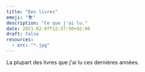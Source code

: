 ```yaml
---
title: "Des livres"
emoji: "📚"
description: "Ce que j'ai lu."
date: 2021-02-07T12:57:50+02:00
draft: false
resources:
  - src: "*.jpg"
---
```


La plupart des livres que j'ai lu ces dernières années.
